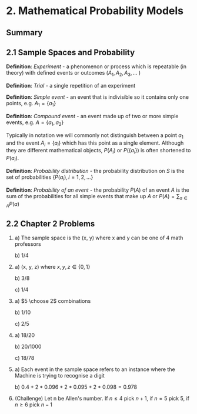 # 2. Mathematical Probability Models

## Summary


## 2.1 Sample Spaces and Probability
**Definition**: *Experiment* - a phenomenon or process which is repeatable (in theory) with defined events or outcomes ($A_1, A_2, A_3, \ldots$ )

**Definition**: *Trial* - a single repetition of an experiment

**Definition**: *Simple event* - an event that is indivisible so it contains only one points, e.g. $A_1 = \{ a_1\}$ 

**Definition**: *Compound event* - an event made up of two or more simple events, e.g. $A = \{a_1, a_2 \}$ 

Typically in notation we will commonly not distinguish between a point $a_1$ and the event $A_i = \{ a_i\}$ which has this point as a single element. Although they are different mathematical objects, $P(A_i)$ or $P(\{a_i\})$ is often shortened to $P(a_i)$. 

**Definition**: *Probability distribution* - the probability distribution on $S$ is the set of probabilities $\{ P(a_i), i = 1, 2, \ldots \}$

**Definition**: *Probability of an event* - the probability $P(A)$ of an event $A$ is the sum of the probabilities for all simple events that make up $A$ or $P(A) = \sum_{a \in A}P(a)$ 

## 2.2 Chapter 2 Problems

1. a) The sample space is the (x, y) where x and y can be one of 4 math professors

   b) 1/4

2. a) (x, y, z) where $x, y, z \in \{0, 1\}$ 

   b) 3/8

   c) 1/4

3. a) $5 \choose 2$ combinations

   b) 1/10

   c) 2/5

6. a) 18/20

   b) 20/1000

   c) 18/78

7. a) Each event in the sample space refers to an instance where the Machine is trying to recognise a digit 

   b) $0.4 + 2*0.096 + 2*0.095 + 2*0.098 = 0.978$ 

9. (Challenge) Let n be Allen's number. If $n \leq 4$ pick $n+1$, if $n = 5$ pick 5, if $n \geq 6$ pick $n-1$ 